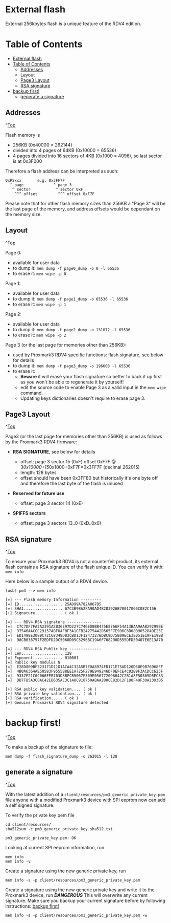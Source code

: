 # External flash
<a id="Top"></a>

External 256kbytes flash is a unique feature of the RDV4 edition.

# Table of Contents
- [External flash](#external-flash)
- [Table of Contents](#table-of-contents)
  - [Addresses](#addresses)
  - [Layout](#layout)
  - [Page3 Layout](#page3-layout)
  - [RSA signature](#rsa-signature)
- [backup first!](#backup-first)
  - [generate a signature](#generate-a-signature)



## Addresses
^[Top](#top)

Flash memory is

* 256KB (0x40000 = 262144)
* divided into 4 pages of 64KB (0x10000 = 65536)
* 4 pages divided into 16 sectors of 4KB (0x1000 = 4096), so last sector is at 0x3F000

Therefore a flash address can be interpreted as such:
```
0xPSxxx       e.g. 0x3FF7F
  ^ page             ^ page 3
   ^ sector           ^ sector 0xF
    ^^^ offset         ^^^ offset 0xF7F
```

Please note that for other flash memory sizes than 256KB a "Page 3" will be the last page of the memory, and address offsets would be dependant on the memory size.

## Layout
^[Top](#top)

Page 0:
* available for user data
* to dump it: `mem dump -f page0_dump -o 0 -l 65536`
* to erase it: `mem wipe -p 0`

Page 1:
* available for user data
* to dump it: `mem dump -f page1_dump -o 65536 -l 65536`
* to erase it: `mem wipe -p 1`

Page 2:
* available for user data
* to dump it: `mem dump -f page2_dump -o 131072 -l 65536`
* to erase it: `mem wipe -p 2`

Page 3 (or the last page for memories other than 256KB):
* used by Proxmark3 RDV4 specific functions: flash signature, see below for details
* to dump it: `mem dump -f page3_dump -o 196608 -l 65536`
* to erase it:
  * **Beware** it will erase your flash signature so better to back it up first as you won't be able to regenerate it by yourself!
  * edit the source code to enable Page 3 as a valid input in the `mem wipe` command.
  * Updating keys dictionaries doesn't require to erase page 3.

## Page3 Layout
^[Top](#top)

Page3 (or the last page for memories other than 256KB) is used as follows by the Proxmark3 RDV4 firmware:

* **RSA SIGNATURE**, see below for details
  * offset: page 3 sector 15 (0xF) offset 0xF7F @ 3*0x10000+15*0x1000+0xF7F=0x3FF7F  (decimal 262015)
  * length: 128 bytes
  * offset should have been 0x3FF80 but historically it's one byte off and therefore the last byte of the flash is unused

* **Reserved for future use**
  * offset: page 3 sector 14 (0xE)

* **SPIFFS sectors**
  * offset: page 3 sectors 13..0 (0xD..0x0)

## RSA signature
^[Top](#top)

To ensure your Proxmark3 RDV4 is not a counterfeit product, its external flash contains a RSA signature of the flash unique ID.
You can verify it with: `mem info`


Here below is a sample output of a RDV4 device.
```
[usb] pm3 --> mem info                                                
                                                                      
[=] --- Flash memory Information ---------                            
[=] ID................... 25AD99A782A867D5                            
[=] SHA1................. 67C3B9BA2FA90AD4B283926B70017066C082C156    
[+] Signature............ ( ok )                                      
                                                                      
[=] --- RDV4 RSA signature ---------------                            
[=]  C7C7DF7FA3A2391A2B36E97D227C746ED8BB475E8766F54A13BAA9AAB29299BE 
[=]  37546AACCC29157ABF8AFBF3A1CFB24275442D565F7E996C6B08090528ADE25E 
[=]  ED1498E3089C72C68348D83CBD13F1247327BDBC9D75B09ECE3E051E19FE19BB 
[=]  98CB038757F2EDFD2DC5060D05C3296BC19A6F768290D555DFD50407E0E13A70 
                                                                      
[=] --- RDV4 RSA Public key --------------                            
[=] Len.................. 128                                         
[=] Exponent............. 010001                                      
[=] Public key modulus N                                              
[=]  E28D809BF323171D11D1ACA4C32A5B7E0A8974FD171E75AD120D60E9B76968FF 
[=]  4B0A6364AE50583F9555B8EE1A725F279E949246DF0EFCE4C02B9F3ACDCC623F 
[=]  9337F21C0C066FFB703D8BFCB5067F309E056772096642C2B1A8F50305D5EC33 
[=]  DB7FB5A3C8AC42EB635AE3C148C910750ABAA280CE82DC2F180F49F30A1393B5 
                                                                      
[+] RSA public key validation.... ( ok )                              
[+] RSA private key validation... ( ok )                              
[+] RSA verification..... ( ok )                                      
[+] Genuine Proxmark3 RDV4 signature detected                         
```

# backup first!
^[Top](#top)

To make a backup of the signature to file:

`mem dump -f flash_signature_dump -o 262015 -l 128`


## generate a signature
^[Top](#top)

With the latest addition of a `client/resources/pm3_generic_private_key.pem` file anyone with a modified Proxmark3 device with SPI eeprom now can add a self signed signature.   


To verify the private key pem file
```
cd client/resources/
sha512sum -c pm3_generic_private_key.sha512.txt

pm3_generic_private_key.pem: OK
```

Looking at current SPI eeprom information, run
```
mem info
mem info -v
```

Create a signature using the new generic private key, run
```
mem info -s -p client/resources/pm3_generic_private_key.pem
```

Create a signature using the new generic private key and write it to the Proxmark3 device, run
***DANGEROUS***  This will overwrite any current signature.  Make sure you backup your current signature before by following instructions: [backup first!](#backup-first)
```
mem info -s -p client/resources/pm3_generic_private_key.pem -w
```